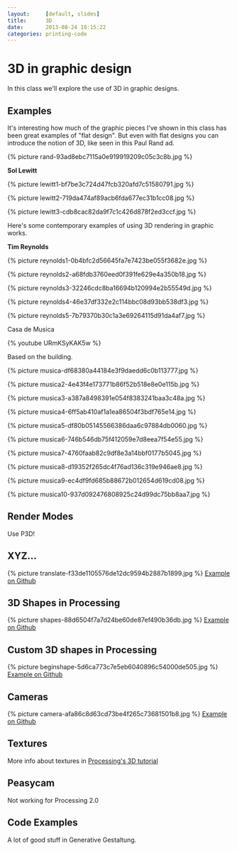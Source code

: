 ```yaml
---
layout:     [default, slides]
title:      3D
date:       2013-08-24 19:15:22
categories: printing-code
---
```


3D in graphic design
====================

In this class we'll explore the use of 3D in graphic designs.

Examples
--------

It's interesting how much of the graphic pieces I've shown in this class has been great examples of "flat design". But even with flat designs you can introduce the notion of 3D, like seen in this Paul Rand ad.

{% picture rand-93ad8ebc7115a0e919919209c05c3c8b.jpg %}

**Sol Lewitt**

{% picture lewitt1-bf7be3c724d47fcb320afd7c51580791.jpg %}

{% picture lewitt2-719da474af89acb6fda677ec31b1cc08.jpg %}

{% picture lewitt3-cdb8cac82da9f7c1c426d878f2ed3ccf.jpg %}

Here's some contemporary examples of using 3D rendering in graphic works. 

**Tim Reynolds**

{% picture reynolds1-0b4bfc2d56645fa7e7423be055f3682e.jpg %}

{% picture reynolds2-a68fdb3760eed0f391fe629e4a350b18.jpg %}

{% picture reynolds3-32246cdc8ba16694b120994e2b55549d.jpg %}

{% picture reynolds4-46e37df332e2c114bbc08d93bb538df3.jpg %}

{% picture reynolds5-7b79370b30c1a3e69264115d91da4af7.jpg %}

Casa de Musica

{% youtube URmKSyKAK5w %}

Based on the building.

{% picture musica-df68380a44184e3f9daedd6c0b113777.jpg %}

{% picture musica2-4e43f4e173771b86f52b518e8e0e115b.jpg %}

{% picture musica3-a387a8498391e054f8383241baa3c48a.jpg %}

{% picture musica4-6ff5ab410af1a1ea86504f3bdf765e14.jpg %}

{% picture musica5-df80b05145566386daa6c97884db0060.jpg %}

{% picture musica6-746b546db75f412059e7d8eea7f54e55.jpg %}

{% picture musica7-4760faab82c9df8e3a14bbf0177b5045.jpg %}

{% picture musica8-d19352f265dc4f76ad136c319e946ae8.jpg %}

{% picture musica9-ec4df9fd685b88672b012654d619cd08.jpg %}

{% picture musica10-937d092476808925c24d99dc75bb8aa7.jpg %}


Render Modes
------------

Use P3D!

XYZ...
------

{% picture translate-f33de1105576de12dc9594b2887b1899.jpg %}
[Example on Github](https://github.com/runemadsen/printing-code/tree/master/3D/translate)


3D Shapes in Processing
-----------------------

{% picture shapes-88d6504f7a7d24be60de87ef490b36db.jpg %}
[Example on Github](https://github.com/runemadsen/printing-code/tree/master/3D/shapes)


Custom 3D shapes in Processing
------------------------------

{% picture beginshape-5d6ca773c7e5eb6040896c54000de505.jpg %}
[Example on Github](https://github.com/runemadsen/printing-code/tree/master/3D/beginshape)


Cameras
-------

{% picture camera-afa86c8d63cd73be4f265c73681501b8.jpg %}
[Example on Github](https://github.com/runemadsen/printing-code/tree/master/3D/camera)


Textures
--------

More info about textures in [Processing's 3D tutorial](http://processing.org/learning/p3d/)

Peasycam
---------

Not working for Processing 2.0


Code Examples
-------------

A lot of good stuff in Generative Gestaltung.
